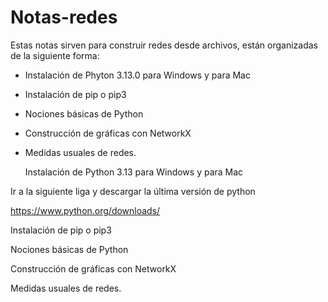 # Notas-redes
Estas notas sirven para construir redes desde archivos, están organizadas de la siguiente forma:
- Instalación de Phyton 3.13.0 para Windows y para Mac
- Instalación de pip o pip3
- Nociones básicas de Python
- Construcción de gráficas con NetworkX
- Medidas usuales de redes.

  Instalación de Python 3.13  para Windows y para Mac

Ir a la siguiente liga y descargar la última versión de python

https://www.python.org/downloads/

  Instalación de pip o pip3

  Nociones básicas de Python


  Construcción de gráficas con NetworkX


  Medidas usuales de redes.
